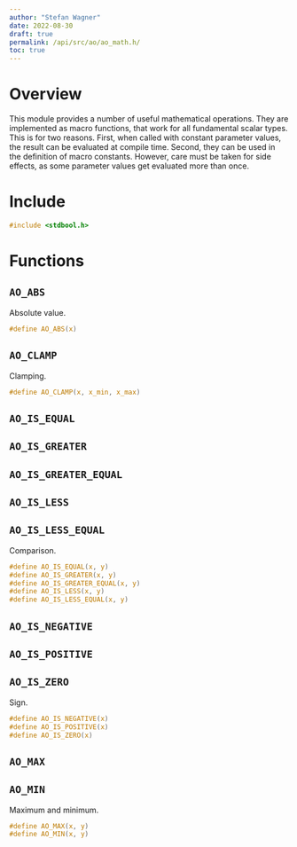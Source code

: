 ```yaml
---
author: "Stefan Wagner"
date: 2022-08-30
draft: true
permalink: /api/src/ao/ao_math.h/
toc: true
---
```


# Overview

This module provides a number of useful mathematical operations. They are implemented as macro functions, that work for all fundamental scalar types. This is for two reasons. First, when called with constant parameter values, the result can be evaluated at compile time. Second, they can be used in the definition of macro constants. However, care must be taken for side effects, as some parameter values get evaluated more than once.

# Include

```c
#include <stdbool.h>
```

# Functions

## `AO_ABS`

Absolute value.

```c
#define AO_ABS(x)
```

## `AO_CLAMP`

Clamping.

```c
#define AO_CLAMP(x, x_min, x_max)
```

## `AO_IS_EQUAL`
## `AO_IS_GREATER`
## `AO_IS_GREATER_EQUAL`
## `AO_IS_LESS`
## `AO_IS_LESS_EQUAL`

Comparison.

```c
#define AO_IS_EQUAL(x, y)
#define AO_IS_GREATER(x, y)
#define AO_IS_GREATER_EQUAL(x, y)
#define AO_IS_LESS(x, y)
#define AO_IS_LESS_EQUAL(x, y)
```

## `AO_IS_NEGATIVE`
## `AO_IS_POSITIVE`
## `AO_IS_ZERO`

Sign.

```c
#define AO_IS_NEGATIVE(x)
#define AO_IS_POSITIVE(x)
#define AO_IS_ZERO(x)
```

## `AO_MAX`
## `AO_MIN`

Maximum and minimum.

```c
#define AO_MAX(x, y)
#define AO_MIN(x, y)
```
